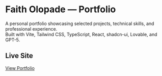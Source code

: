 # Faith Olopade — Portfolio

A personal portfolio showcasing selected projects, technical skills, and professional experience.  
Built with Vite, Tailwind CSS, TypeScript, React, shadcn-ui, Lovable, and GPT-5.

## Live Site
[View Portfolio](https://faith-portfolio.lovable.app/)
